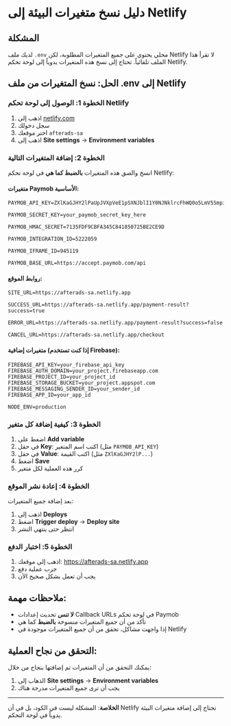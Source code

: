 # دليل نسخ متغيرات البيئة إلى Netlify

## المشكلة
لديك ملف `.env` محلي يحتوي على جميع المتغيرات المطلوبة، لكن Netlify لا تقرأ هذا الملف تلقائياً. تحتاج إلى نسخ هذه المتغيرات يدوياً إلى لوحة تحكم Netlify.

## الحل: نسخ المتغيرات من ملف .env إلى Netlify

### الخطوة 1: الوصول إلى لوحة تحكم Netlify
1. اذهب إلى [netlify.com](https://netlify.com)
2. سجل دخولك
3. اختر موقعك `afterads-sa`
4. اذهب إلى **Site settings** → **Environment variables**

### الخطوة 2: إضافة المتغيرات التالية
انسخ والصق هذه المتغيرات **بالضبط كما هي** في لوحة تحكم Netlify:

#### متغيرات Paymob الأساسية:
```
PAYMOB_API_KEY=ZXlKaGJHY2lPaUpJVXpVeE1pSXNJblI1Y0NJNklrcFhWQ0o5LmV5SmpiR0Z6Y3lJNklrMWxjbU5vWVc1MElpd2ljSEp2Wm1sc1pWOXdheUk2TVRBMk5Ea3dNaXdpYm1GdFpTSTZJbWx1YVhScFlXd2lmUS5WMHB6OVZPTVBWLVlmX2pwYV9ZR0pxYVd5ZFJ1V2V4MnFNb21EUjZVMDg0cXlSc19yNHlTb29JQlU0T1lMWVFDZGlYMERqbDZpRkcwQnNIaTljTmFodw==

PAYMOB_SECRET_KEY=your_paymob_secret_key_here

PAYMOB_HMAC_SECRET=7135FDF9CBFA345C841850725BE2CE9D

PAYMOB_INTEGRATION_ID=5222059

PAYMOB_IFRAME_ID=945119

PAYMOB_BASE_URL=https://accept.paymob.com/api
```

#### روابط الموقع:
```
SITE_URL=https://afterads-sa.netlify.app

SUCCESS_URL=https://afterads-sa.netlify.app/payment-result?success=true

ERROR_URL=https://afterads-sa.netlify.app/payment-result?success=false

CANCEL_URL=https://afterads-sa.netlify.app/checkout
```

#### متغيرات إضافية (إذا كنت تستخدم Firebase):
```
FIREBASE_API_KEY=your_firebase_api_key
FIREBASE_AUTH_DOMAIN=your_project.firebaseapp.com
FIREBASE_PROJECT_ID=your_project_id
FIREBASE_STORAGE_BUCKET=your_project.appspot.com
FIREBASE_MESSAGING_SENDER_ID=your_sender_id
FIREBASE_APP_ID=your_app_id

NODE_ENV=production
```

### الخطوة 3: كيفية إضافة كل متغير
1. اضغط على **Add variable**
2. في حقل **Key**: اكتب اسم المتغير (مثل `PAYMOB_API_KEY`)
3. في حقل **Value**: اكتب القيمة (مثل `ZXlKaGJHY2lP...`)
4. اضغط **Save**
5. كرر هذه العملية لكل متغير

### الخطوة 4: إعادة نشر الموقع
بعد إضافة جميع المتغيرات:
1. اذهب إلى **Deploys**
2. اضغط **Trigger deploy** → **Deploy site**
3. انتظر حتى ينتهي النشر

### الخطوة 5: اختبار الدفع
1. اذهب إلى موقعك: https://afterads-sa.netlify.app
2. جرب عملية دفع
3. يجب أن تعمل بشكل صحيح الآن

## ملاحظات مهمة:
- **لا تنس** تحديث إعدادات Callback URLs في لوحة تحكم Paymob
- تأكد من أن جميع المتغيرات منسوخة **بالضبط** كما هي
- إذا واجهت مشاكل، تحقق من أن جميع المتغيرات موجودة في Netlify

## التحقق من نجاح العملية:
يمكنك التحقق من أن المتغيرات تم إضافتها بنجاح من خلال:
1. الذهاب إلى **Site settings** → **Environment variables**
2. يجب أن ترى جميع المتغيرات مدرجة هناك

---

**الخلاصة**: المشكلة ليست في الكود، بل في أن Netlify تحتاج إلى إضافة متغيرات البيئة يدوياً في لوحة التحكم.